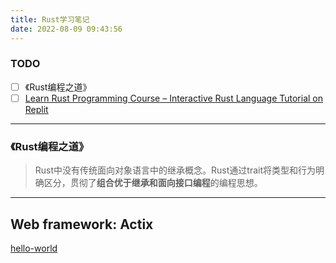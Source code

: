 ```yaml
---
title: Rust学习笔记
date: 2022-08-09 09:43:56
---
```

### TODO
- [ ] 《Rust编程之道》
- [ ] [Learn Rust Programming Course – Interactive Rust Language Tutorial on Replit](https://www.freecodecamp.org/news/rust-in-replit/)

---

### 《Rust编程之道》
> Rust中没有传统面向对象语言中的继承概念。Rust通过trait将类型和行为明确区分，贯彻了**组合优于继承和面向接口编程**的编程思想。

---

## Web framework:  Actix
[hello-world](https://actix.rs/docs/getting-started)